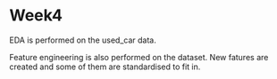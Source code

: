 # Week4

EDA is performed on the used_car data.

Feature engineering is also performed on the dataset. New fatures are created and some of them are standardised to fit in.
